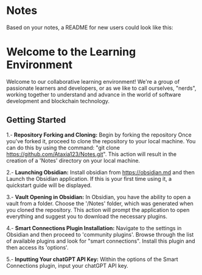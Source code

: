 # Notes

Based on your notes, a README for new users could look like this:

# Welcome to the Learning Environment

Welcome to our collaborative learning environment! We're a group of passionate learners and developers, or as we like to call ourselves, "nerds", working together to understand and advance in the world of software development and blockchain technology.

## Getting Started

1.- **Repository Forking and Cloning:** Begin by forking the repository Once you've forked it, proceed to clone the repository to your local machine. You can do this by using the command: "git clone https://github.com/Ataxia123/Notes.git". This action will result in the creation of a 'Notes' directory on your local machine.

2.- **Launching Obsidian:** Install obsidian from https://obsidian.md and then Launch the Obsidian application. If this is your first time using it, a quickstart guide will be displayed.

3.- **Vault Opening in Obsidian:** In Obsidian, you have the ability to open a vault from a folder. Choose the '/Notes' folder, which was generated when you cloned the repository. This action will prompt the application to open everything and suggest you to download the necessary plugins.

4.- **Smart Connections Plugin Installation:** Navigate to the settings in Obsidian and then proceed to 'community plugins'. Browse through the list of available plugins and look for "smart connections". Install this plugin and then access its 'options'.

5.- **Inputting Your chatGPT API Key:** Within the options of the Smart Connections plugin, input your chatGPT API key.


